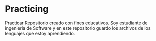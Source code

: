 # Practicing
Practicar
Repositorio creado con fines educativos. Soy estudiante de ingenieria de Software y en este repositorio guardo los archivos de los lenguajes que estoy aprendiendo.
